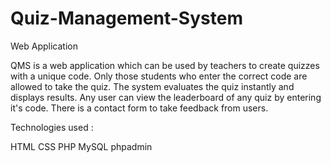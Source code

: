 # Quiz-Management-System
Web Application



QMS is a web application which can be used by teachers to create quizzes with a unique code. 
Only those students who enter the correct code are allowed to take the quiz. 
The system evaluates the quiz instantly and displays results. 
Any user can view the leaderboard of any quiz by entering it's code. 
There is a contact form to take feedback from users.

Technologies used :

HTML
CSS
PHP
MySQL
phpadmin


